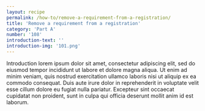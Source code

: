 ```yaml
---
layout: recipe
permalink: /how-to/remove-a-requirement-from-a-registration/
title: 'Remove a requirement from a registration'
category: 'Part A'
number: '108'
introduction-text: ''
introduction-img: '101.png'
---
```


Introduction lorem ipsum dolor sit amet, consectetur adipiscing elit, sed do eiusmod tempor incididunt ut labore et dolore magna aliqua. Ut enim ad minim veniam, quis nostrud exercitation ullamco laboris nisi ut aliquip ex ea commodo consequat. Duis aute irure dolor in reprehenderit in voluptate velit esse cillum dolore eu fugiat nulla pariatur. Excepteur sint occaecat cupidatat non proident, sunt in culpa qui officia deserunt mollit anim id est laborum.

